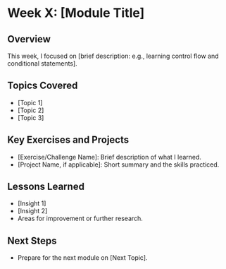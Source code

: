 # Week X: [Module Title]

## Overview
This week, I focused on [brief description: e.g., learning control flow and conditional statements].

## Topics Covered
- [Topic 1]
- [Topic 2]
- [Topic 3]

## Key Exercises and Projects
- [Exercise/Challenge Name]: Brief description of what I learned.
- [Project Name, if applicable]: Short summary and the skills practiced.

## Lessons Learned
- [Insight 1]
- [Insight 2]
- Areas for improvement or further research.

## Next Steps
- Prepare for the next module on [Next Topic].
